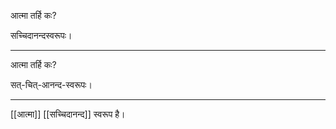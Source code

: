 आत्मा तर्हि कः?

सच्चिदानन्दस्वरूपः।

---

आत्मा तर्हि कः?

सत्-चित्-आनन्द-स्वरूपः।

---

[[आत्मा]] [[सच्चिदानन्द]] स्वरूप है।